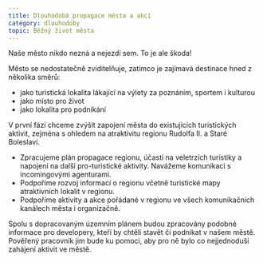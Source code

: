 ```yaml
---
title: Dlouhodobá propagace města a akcí
category: dlouhodoby
topic: Běžný život města
---
```

Naše město nikdo nezná a nejezdí sem. To je ale škoda!

Město se nedostatečně zviditelňuje, zatímco je zajímavá destinace hned z několika směrů:

* jako turistická lokalita lákající na výlety za poznáním, sportem i kulturou
* jako místo pro život
* jako lokalita pro podnikání

V první fázi chceme zvýšit zapojení města do existujících turistických aktivit, zejména s ohledem na atraktivitu regionu Rudolfa II. a Staré Boleslavi.

* Zpracujeme plán propagace regionu, účasti na veletrzích turistiky a napojení na další pro-turistické aktivity. Navážeme komunikaci s incomingovými agenturami.
* Podpoříme rozvoj informací o regionu včetně turistické mapy atraktivních lokalit v regionu.
* Podpoříme aktivity a akce pořádané v regionu ve všech komunikačních kanálech města i organizačně.

Spolu s dopracovaným územním plánem budou zpracovány podobné informace pro developery, kteří by chtěli stavět či podnikat v našem městě. Pověřený pracovník jim bude ku pomoci, aby pro ně bylo co nejjednoduší zahájení aktivit ve městě. 
